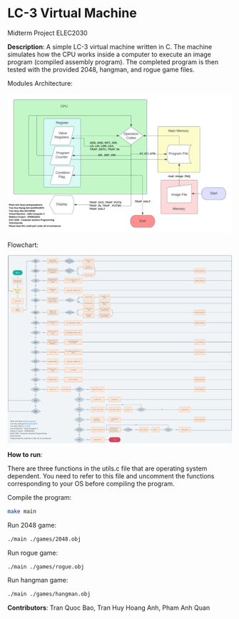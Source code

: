 # LC-3 Virtual Machine

Midterm Project ELEC2030

**Description**: A simple LC-3 virtual machine written in C. The machine simulates how the CPU works inside a computer to execute an image program (compiled assembly program). The completed program is then tested with the provided 2048, hangman, and rogue game files.

Modules Architecture:
<p align="center">
  <img src="./assets/Modules Architecture.png" alt="Size Limit CLI" width="738">
</p>

Flowchart:
<p align="center">
  <img src="./assets/Flowchart.png" alt="Size Limit CLI" width="738">
</p>

**How to run**:

There are three functions in the utils.c file that are operating system dependent. You need to refer to this file and uncomment the functions corresponding to your OS before compiling the program.

Compile the program:
```bash
make main
```
Run 2048 game:
```bash
./main ./games/2048.obj
```
Run rogue game:
```bash
./main ./games/rogue.obj
```
Run hangman game:
```bash
./main ./games/hangman.obj
```

**Contributors**: Tran Quoc Bao, Tran Huy Hoang Anh, Pham Anh Quan
